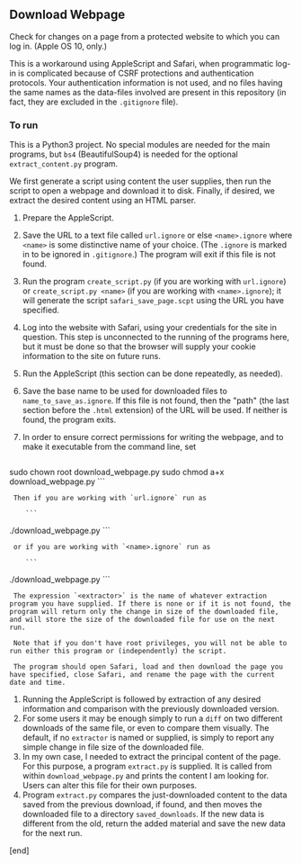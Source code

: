 ## Download Webpage

Check for changes on a page from a protected website to which you can log in. (Apple OS 10, only.)

This is a workaround using AppleScript and Safari, when programmatic log-in is complicated because of CSRF protections and authentication protocols. Your authentication information is not used, and no files having the same names as the data-files involved are present in this repository (in fact, they are excluded in the `.gitignore` file).

### To run

This is a Python3 project. No special modules are needed for the main programs, but `bs4` (BeautifulSoup4) is needed for the optional `extract_content.py` program.

We first generate a script using content the user supplies, then run the script to open a webpage and download it to disk. Finally, if desired, we extract the desired content using an HTML parser.

 1. Prepare the AppleScript.
   2. Save the URL to a text file called `url.ignore` or else `<name>.ignore` where `<name>` is some distinctive name of your choice. (The `.ignore` is marked in to be ignored in `.gitignore`.) The program will exit if this file is not found.
   2. Run the program `create_script.py` (if you are working with `url.ignore`) or `create_script.py <name>` (if you are working with `<name>.ignore`); it will generate the script `safari_save_page.scpt` using the URL you have specified.
 1. Log into the website with Safari, using your credentials for the site in question. This step is unconnected to the running of the programs here, but it must be done so that the browser will supply your cookie information to the site on future runs.
 1. Run the AppleScript (this section can be done repeatedly, as needed).
   2. Save the base name to be used for downloaded files to `name_to_save_as.ignore`. If this file is not found, then the "path" (the last section before the `.html` extension) of the URL will be used. If neither is found, the program exits.
   2. In order to ensure correct permissions for writing the webpage, and to make it executable from the command line, set

        ```
sudo chown root download_webpage.py
sudo chmod a+x download_webpage.py
        ```

     Then if you are working with `url.ignore` run as

        ```
./download_webpage.py
        ```

     or if you are working with `<name>.ignore` run as

        ```
./download_webpage.py <name> <extractor>
        ```

     The expression `<extractor>` is the name of whatever extraction program you have supplied. If there is none or if it is not found, the program will return only the change in size of the downloaded file, and will store the size of the downloaded file for use on the next run.

     Note that if you don't have root privileges, you will not be able to run either this program or (independently) the script.

     The program should open Safari, load and then download the page you have specified, close Safari, and rename the page with the current date and time.
 1. Running the AppleScript is followed by extraction of any desired information and comparison with the previously downloaded version.
   2. For some users it may be enough simply to run a `diff` on two different downloads of the same file, or even to compare them visually. The default, if no `extractor` is named or supplied, is simply to report any simple change in file size of the downloaded file.
   2. In my own case, I needed to extract the principal content of the page. For this purpose, a program `extract.py` is supplied. It is called from within `download_webpage.py` and prints the content I am looking for. Users can alter this file for their own purposes.
   2. Program `extract.py` compares the just-downloaded content to the data saved from the previous download, if found, and then moves the downloaded file to a directory `saved_downloads`. If the new data is different from the old, return the added material and save the new data for the next run.

[end]
